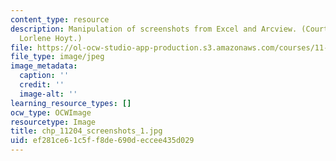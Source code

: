 ```yaml
---
content_type: resource
description: Manipulation of screenshots from Excel and Arcview. (Courtesy of Prof.
  Lorlene Hoyt.)
file: https://ol-ocw-studio-app-production.s3.amazonaws.com/courses/11-204-planning-communications-and-digital-media-fall-2004/ef281ce61c5ff8de690deccee435d029_chp_11204_screenshots_1.jpg
file_type: image/jpeg
image_metadata:
  caption: ''
  credit: ''
  image-alt: ''
learning_resource_types: []
ocw_type: OCWImage
resourcetype: Image
title: chp_11204_screenshots_1.jpg
uid: ef281ce6-1c5f-f8de-690d-eccee435d029
---
```

